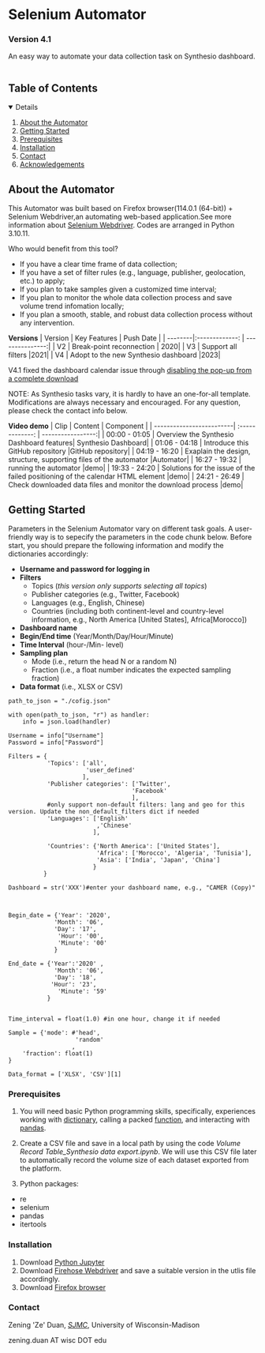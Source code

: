 # Selenium Automator
### Version 4.1
An easy way to automate your data collection task on Synthesio dashboard.


<!-- TABLE OF CONTENTS -->
<summary><h2 style="display: inline-block">Table of Contents</h2></summary>
<details open="open">  
  <ol>
    <li><a href="#about-the-automator">About the Automator</a>
    <li><a href="#getting-started">Getting Started</a>
    <li><a href="#prerequisites">Prerequisites</a></li>
    <li><a href="#installation">Installation</a></li>
    <li><a href="#contact">Contact</a></li>
    <li><a href="#acknowledgements">Acknowledgements</a></li>
  </ol>
</details>

<!-- ABOUT THE PROJECT -->
## About the Automator

This Automator was built based on Firefox browser(114.0.1 (64-bit)) + Selenium Webdriver,an automating web-based application.See more information about [Selenium Webdriver](https://www.selenium.dev/documentation/en/introduction/). Codes are arranged in Python 3.10.11. 

Who would benefit from this tool?
* If you have a clear time frame of data collection;
* If you have a set of filter rules (e.g., language, publisher, geolocation, etc.) to apply;
* If you plan to take samples given a customized time interval;
* If you plan to monitor the whole data collection process and save volume trend infomation locally;
* If you plan a smooth, stable, and robust data collection process without any intervention.

**Versions**
| Version | Key Features           | Push Date  |
| --------|:-------------:     | ---------------:|
| V2      | Break-point reconnection | 2020|
| V3      | Support all filters      |2021|
| V4     | Adopt  to the new Synthesio dashboard |2023|


V4.1 fixed the dashboard calendar issue through [disabling the pop-up from a complete download](https://support.mozilla.org/en-US/questions/1370262/) 

NOTE: As Synthesio tasks vary, it is hardly to have an one-for-all template. Modifications are always necessary and encouraged. For any question, please check the contact info below. 


**Video demo**
| Clip | Content          | Component  |
| -------------------------| :-------------: | -----------------:|
| 00:00 -  01:05    | Overview the Synthesio Dashboard features| Synthesio Dashboard|
| 01:06 -  04:18      | Introduce this GitHub repository     |GitHub repository|
| 04:19 -  16:20     | Exaplain the design, structure, supporting files of the automator |Automator|
| 16:27 -  19:32    | running the automator |demo|
| 19:33 -  24:20     | Solutions for the issue of the failed positioning of the calendar HTML element |demo|
| 24:21 -  26:49     | Check downloaded data files and monitor the download process |demo|


<!-- GETTING STARTED -->
## Getting Started
Parameters in the Selenium Automator vary on different task goals. A user-friendly way is to sepecify the parameters in the code chunk below. Before start, you should prepare the following information and modify the dictionaries accordingly:
* **Username and password for logging in**
* **Filters**
  - Topics (*this version only supports selecting all topics*)  
  - Publisher categories (e.g., Twitter, Facebook)
  - Languages (e.g., English, Chinese)
  - Countries (including both continent-level and country-level information, e.g., North America [United States], Africa[Morocco])
* **Dashboard name**
* **Begin/End time** (Year/Month/Day/Hour/Minute)
* **Time Interval** (hour-/Min- level)
* **Sampling plan**
  - Mode (i.e., return the head N or a random N)
  - Fraction (i.e., a float number indicates the expected sampling fraction)
* **Data format** (i.e., XLSX or CSV)

```
path_to_json = "./cofig.json"

with open(path_to_json, "r") as handler:
    info = json.load(handler)

Username = info["Username"]
Password = info["Password"]

Filters = {
           'Topics': ['all',
                      'user_defined'
                     ],
           'Publisher categories': ['Twitter',
                                   'Facebook'
                                   ],
           #only support non-default filters: lang and geo for this version. Update the non_default_filters dict if needed
           'Languages': ['English'
                         ,'Chinese'
                        ],
            
           'Countries': {'North America': ['United States'],
                         'Africa': ['Morocco', 'Algeria', 'Tunisia'],
                         'Asia': ['India', 'Japan', 'China']
                        }
          } 

Dashboard = str('XXX')#enter your dashboard name, e.g., "CAMER (Copy)"

 

Begin_date = {'Year': '2020',
             'Month': '06', 
             'Day': '17',
              'Hour': '00',
              'Minute': '00'
             }

End_date = {'Year':'2020' ,
             'Month': '06',
             'Day': '18',
            'Hour': '23',
              'Minute': '59'
           }


Time_interval = float(1.0) #in one hour, change it if needed

Sample = {'mode': #'head',
                   'random'
                  ,
    'fraction': float(1)
}

Data_format = ['XLSX', 'CSV'][1]

```
<!-- PREREQUISITIES -->
### Prerequisites
1. You will need basic Python programming skills, specifically, experiences working with [dictionary](https://realpython.com/python-dicts/), calling a packed [function](http://introtopython.org/introducing_functions.html), and interacting with [pandas](https://pandas.pydata.org/pandas-docs/stable/user_guide/10min.html).

2. Create a CSV file and save in a local path by using the code _Volume Record Table_Synthesio data export.ipynb_. We will use this CSV file later to automatically record the volume size of each dataset exported from the platform.

3. Python packages:
  - re
  - selenium
  - pandas
  - itertools

<!-- INSTALLATION -->
### Installation
1. Download [Python Jupyter](https://jupyter.org/install)
2. Download [Firehose Webdriver](https://github.com/mozilla/geckodriver/releases) and save a suitable version in the utlis file accordingly. 
3. Download [Firefox browser](https://www.mozilla.org/en-US/firefox/)

<!-- CONTACT -->
### Contact
Zening 'Ze' Duan, [_SJMC_](https://journalism.wisc.edu/), University of Wisconsin-Madison

zening.duan AT wisc DOT edu 


